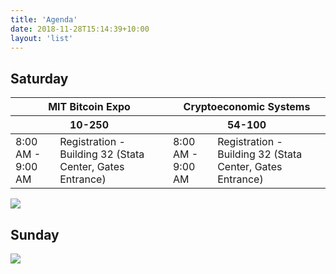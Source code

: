 ```yaml
---
title: 'Agenda'
date: 2018-11-28T15:14:39+10:00
layout: 'list'
---
```


## Saturday

<table>
<thead>
<tr>
<th colspan="3">MIT Bitcoin Expo</th><th colspan="3">Cryptoeconomic Systems</th>
<tr>
<th colspan="3">10-250</th><th colspan="3">54-100</th>
</tr>
</thead>
<tbody>
<tr>
<td>8:00 AM - 9:00 AM</td><td>Registration - Building 32 (Stata Center, Gates Entrance)</td><td></td><td>8:00 AM - 9:00 AM</td><td>Registration - Building 32 (Stata Center, Gates Entrance)</td><td></td>
</tr>
</tbody>
</table>

<a href="/images/agenda1.png"><img src="/images/agenda1.png"></a>

## Sunday

<a href="/images/agenda2.png"><img src="/images/agenda2.png"></a>

